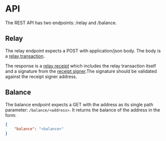 # API

The REST API has two endpoints: /relay and /balance.

## Relay

The relay endpoint expects a POST with application/json body. The body is a [relay transaction](./relayTransaction.md).

The response is a [relay receipt](./relayReceipt.md) which includes the relay transaction itself and a signature from the [receipt signer](../README.md#addresses).The signature should be validated against the receipt signer address.

## Balance

The balance endpoint expects a GET with the address as its single path parameter: `/balance/<address>`. It returns the balance of the address in the form:
```json
{
    "balance": "<balance>"
}
```